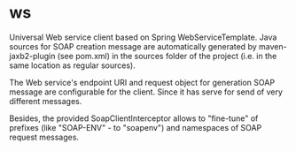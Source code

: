 # ws
Universal Web service client based on Spring WebServiceTemplate.
Java sources for SOAP creation message are automatically generated by maven-jaxb2-plugin (see pom.xml) in the sources folder of the project 
(i.e. in the same location as regular sources).

The Web service's endpoint URI and request object for generation SOAP message are configurable for the client.
Since it has serve for send of very different messages.

Besides, the provided SoapClientInterceptor allows to "fine-tune" of prefixes (like "SOAP-ENV" - to "soapenv") and namespaces of
SOAP request messages.
